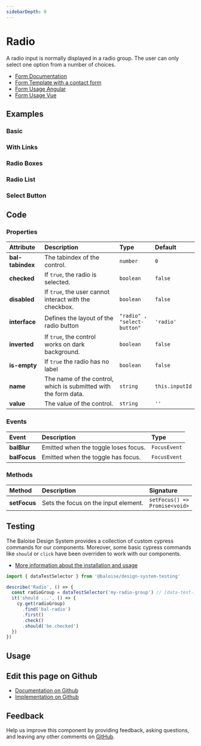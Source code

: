 ```yaml
---
sidebarDepth: 0
---
```


# Radio <Badge text="Two-way binding"/>


<!-- START: human documentation top -->

A radio input is normally displayed in a radio group. The user can only select one option from a number of choices.

- [Form Documentation](/components/foundation/form.html)
- [Form Template with a contact form](/components/templates/contact-form.html)
- [Form Usage Angular](/components/getting-started/angular/usage.html#form-validation)
- [Form Usage Vue](/components/getting-started/vue/usage.html#form-validation)

<!-- END: human documentation top -->

<ClientOnly><docs-component-tabs></docs-component-tabs></ClientOnly>


## Examples

### Basic

<ClientOnly><docs-demo-bal-radio-81></docs-demo-bal-radio-81></ClientOnly>


### With Links

<ClientOnly><docs-demo-bal-radio-82></docs-demo-bal-radio-82></ClientOnly>


### Radio Boxes

<ClientOnly><docs-demo-bal-radio-83></docs-demo-bal-radio-83></ClientOnly>


### Radio List

<ClientOnly><docs-demo-bal-radio-84></docs-demo-bal-radio-84></ClientOnly>


### Select Button

<ClientOnly><docs-demo-bal-radio-85></docs-demo-bal-radio-85></ClientOnly>



## Code



### Properties


| Attribute        | Description                                                     | Type                                   | Default                   |
| :--------------- | :-------------------------------------------------------------- | :------------------------------------- | :------------------------ |
| **bal-tabindex** | The tabindex of the control.                                    | <code>number</code>                    | <code>0</code>            |
| **checked**      | If `true`, the radio is selected.                               | <code>boolean</code>                   | <code>false</code>        |
| **disabled**     | If `true`, the user cannot interact with the checkbox.          | <code>boolean</code>                   | <code>false</code>        |
| **interface**    | Defines the layout of the radio button                          | <code>"radio" , "select-button"</code> | <code>'radio'</code>      |
| **inverted**     | If `true`, the control works on dark background.                | <code>boolean</code>                   | <code>false</code>        |
| **is-empty**     | If `true` the radio has no label                                | <code>boolean</code>                   | <code>false</code>        |
| **name**         | The name of the control, which is submitted with the form data. | <code>string</code>                    | <code>this.inputId</code> |
| **value**        | The value of the control.                                       | <code>string</code>                    | <code>''</code>           |

### Events


| Event        | Description                          | Type                    |
| :----------- | :----------------------------------- | :---------------------- |
| **balBlur**  | Emitted when the toggle loses focus. | <code>FocusEvent</code> |
| **balFocus** | Emitted when the toggle has focus.   | <code>FocusEvent</code> |

### Methods


| Method       | Description                          | Signature                                            |
| :----------- | :----------------------------------- | :--------------------------------------------------- |
| **setFocus** | Sets the focus on the input element. | <code>setFocus() =&#62; Promise&#60;void&#62;</code> |

## Testing

The Baloise Design System provides a collection of custom cypress commands for our components. Moreover, some basic cypress commands like `should` or `click` have been overriden to work with our components.

- [More information about the installation and usage](/components/tooling/testing.html)

<!-- START: human documentation testing -->

```typescript
import { dataTestSelector } from '@baloise/design-system-testing'

describe('Radio', () => {
  const radioGroup = dataTestSelector('my-radio-group') // [data-test-id="my-radio-group"]
  it('should ...', () => {
    cy.get(radioGroup)
      .find('bal-radio')
      .first()
      .check()
      .should('be.checked')
  })
})
```

<!-- END: human documentation testing -->



## Usage

<!-- START: human documentation usage -->

<!-- END: human documentation usage -->



## Edit this page on Github

* [Documentation on Github](https://github.com/baloise/design-system/blob/master/docs/src/components/components/bal-radio.md)
* [Implementation on Github](https://github.com/baloise/design-system/blob/master/packages/components/src/components/bal-radio)

## Feedback

Help us improve this component by providing feedback, asking questions, and leaving any other comments on [GitHub](https://github.com/baloise/design-system/issues/new).


<ClientOnly>
  <docs-component-script tag="balRadio"></docs-component-script>
</ClientOnly>
